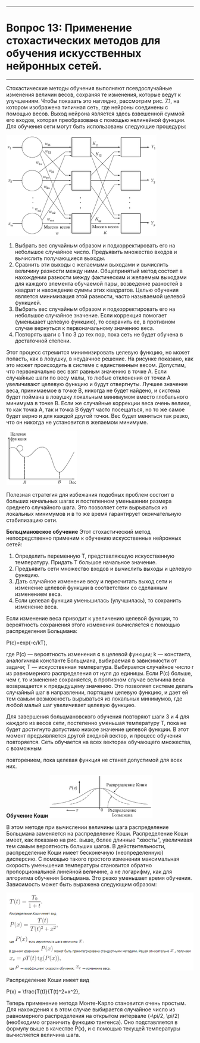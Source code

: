 ___ 
# Вопрос 13: Применение стохастических методов для обучения искусственных нейронных сетей. 
___ 
Стохастические методы обучения выполняют псевдослучайные изменения величин весов, сохраняя те изменения, которые ведут к улучшениям. Чтобы показать это наглядно, рассмотрим рис. 7.1, на котором изображена типичная сеть, где нейроны соединены с помощью весов. Выход нейрона является здесь взвешенной суммой его входов, которая преобразована с помощью нелинейной функции. Для обучения сети могут быть использованы следующие процедуры: 

![Рисунок](../resources/imgs/t17_1.png) 

1) Выбрать вес случайным образом и подкорректировать его на небольшое случайное число. Предъявить множество входов и вычислить получающиеся выходы. 
2) Сравнить эти выходы с желаемыми выходами и вычислить величину разности между ними. Общепринятый метод состоит в нахождении разности между фактическим и желаемым выходами для каждого элемента обучаемой пары, возведение разностей в квадрат и нахождение суммы этих квадратов. Целью обучения является минимизация этой разности, часто называемой целевой функцией. 
3) Выбрать вес случайным образом и подкорректировать его на небольшое случайное значение. Если коррекция помогает (уменьшает целевую функцию), то сохранить ее, в противном случае вернуться к первоначальному значению веса. 
4) Повторять шаги с 1 по 3 до тех пор, пока сеть не будет обучена в достаточной степени. 

Этот процесс стремится минимизировать целевую функцию, но может попасть, как в ловушку, в неудачное решение. На рисунке показано, как это может происходить в системе с единственным весом. Допустим, что первоначально вес взят равным значению в точке A. Если случайные шаги по весу малы, то любые отклонения от точки A увеличивают целевую функцию и будут отвергнуты. Лучшее значение веса, принимаемое в точке B, никогда не будет найдено, и система будет поймана в ловушку локальным минимумом вместо глобального минимума в точке B. Если же случайные коррекции веса очень велики, то как точка A, так и точка B будут часто посещаться, но то же самое будет верно и для каждой другой точки. Вес будет меняться так резко, что он никогда не установится в желаемом минимуме. 

![Рисунок](../resources/imgs/t17_2.png) 

Полезная стратегия для избежания подобных проблем состоит в больших начальных шагах и постепенном уменьшении размера среднего случайного шага. Это позволяет сети вырываться из локальных минимумов и в то же время гарантирует окончательную стабилизацию сети. 

**Больцмановское обучение** 
Этот стохастический метод непосредственно применим к обучению искусственных нейронных сетей: 

1) Определить переменную T, представляющую искусственную температуру. Придать T большое начальное значение. 
2) Предъявить сети множество входов и вычислить выходы и целевую функцию. 
3) Дать случайное изменение весу и пересчитать выход сети и изменение целевой функции в соответствии со сделанным изменением веса. 
4) Если целевая функция уменьшилась (улучшилась), то сохранить изменение веса. 

Если изменение веса приводит к увеличению целевой функции, то вероятность сохранения этого изменения вычисляется с помощью распределения Больцмана: 

P(c)=exp(-c/kT), 

где P(c) — вероятность изменения **c** в целевой функции; k — константа, аналогичная константе Больцмана, выбираемая в зависимости от задачи; T — искусственная температура. 
Выбирается случайное число r из равномерного распределения от нуля до единицы. Если P(c) больше, чем r, то изменение сохраняется, в противном случае величина веса возвращается к предыдущему значению. Это позволяет системе делать случайный шаг в направлении, портящем целевую функцию, и дает ей тем самым возможность вырываться из локальных минимумов, где любой малый шаг увеличивает целевую функцию. 

Для завершения больцмановского обучения повторяют шаги 3 и 4 для каждого из весов сети, постепенно уменьшая температуру T, пока не будет достигнуто допустимо низкое значение целевой функции. В этот момент предъявляется другой входной вектор, и процесс обучения повторяется. Сеть обучается на всех векторах обучающего множества, с возможным
 
повторением, пока целевая функция не станет допустимой для всех них. 

**Обучение Коши** 
![Рисунок](../resources/imgs/t17_3.png) 

В этом методе при вычислении величины шага распределение Больцмана заменяется на распределение Коши. Распределение Коши имеет, как показано на рис. выше, более длинные "хвосты", увеличивая тем самым вероятность больших шагов. В действительности, распределение Коши имеет бесконечную (неопределенную) дисперсию. С помощью такого простого изменения максимальная скорость уменьшения температуры становится обратно пропорциональной линейной величине, а не логарифму, как для алгоритма обучения Больцмана. Это резко уменьшает время обучения. Зависимость может быть выражена следующим образом: 

![Рисунок](../resources/imgs/t17_4.png) 

Распределение Коши имеет вид 

P(x) = \frac{T(t)}{T(t)^2+x^2}, 

Теперь применение метода Монте-Карло становится очень простым. Для нахождения x в этом случае выбирается случайное число из равномерного распределения на открытом интервале (-\pi/2, \pi/2) (необходимо ограничить функцию тангенса). Оно подставляется в формулу выше в качестве P(x), и с помощью текущей температуры вычисляется величина шага.